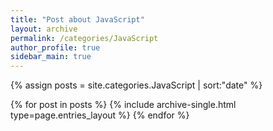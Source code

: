 ```yaml
---
title: "Post about JavaScript"
layout: archive
permalink: /categories/JavaScript
author_profile: true
sidebar_main: true
---
```


{% assign posts = site.categories.JavaScript | sort:"date" %}

{% for post in posts %}
  {% include archive-single.html type=page.entries_layout %}
{% endfor %}
